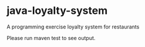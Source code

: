# java-loyalty-system
A programming exercise loyalty system for restaurants


Please run maven test to see output.
